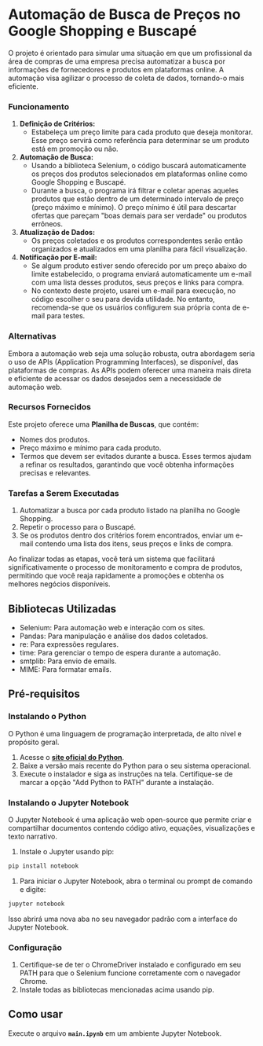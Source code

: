 # **Automação de Busca de Preços no Google Shopping e Buscapé**

O projeto é orientado para simular uma situação em que um profissional da área de compras de uma empresa precisa automatizar a busca por informações de fornecedores e produtos em plataformas online. A automação visa agilizar o processo de coleta de dados, tornando-o mais eficiente.

### **Funcionamento**

1. **Definição de Critérios:**
    - Estabeleça um preço limite para cada produto que deseja monitorar. Esse preço servirá como referência para determinar se um produto está em promoção ou não.
2. **Automação de Busca:**
    - Usando a biblioteca Selenium, o código buscará automaticamente os preços dos produtos selecionados em plataformas online como Google Shopping e Buscapé.
    - Durante a busca, o programa irá filtrar e coletar apenas aqueles produtos que estão dentro de um determinado intervalo de preço (preço máximo e mínimo). O preço mínimo é útil para descartar ofertas que pareçam "boas demais para ser verdade" ou produtos errôneos.
3. **Atualização de Dados:**
    - Os preços coletados e os produtos correspondentes serão então organizados e atualizados em uma planilha para fácil visualização.
4. **Notificação por E-mail:**
    - Se algum produto estiver sendo oferecido por um preço abaixo do limite estabelecido, o programa enviará automaticamente um e-mail com uma lista desses produtos, seus preços e links para compra.
    - No contexto deste projeto, usarei um e-mail para execução, no código escolher o seu para devida utilidade. No entanto, recomenda-se que os usuários configurem sua própria conta de e-mail para testes.

### **Alternativas**

Embora a automação web seja uma solução robusta, outra abordagem seria o uso de APIs (Application Programming Interfaces), se disponível, das plataformas de compras. As APIs podem oferecer uma maneira mais direta e eficiente de acessar os dados desejados sem a necessidade de automação web.

### **Recursos Fornecidos**

Este projeto oferece uma **Planilha de Buscas**, que contém:

- Nomes dos produtos.
- Preço máximo e mínimo para cada produto.
- Termos que devem ser evitados durante a busca. Esses termos ajudam a refinar os resultados, garantindo que você obtenha informações precisas e relevantes.

### **Tarefas a Serem Executadas**

1. Automatizar a busca por cada produto listado na planilha no Google Shopping.
2. Repetir o processo para o Buscapé.
3. Se os produtos dentro dos critérios forem encontrados, enviar um e-mail contendo uma lista dos itens, seus preços e links de compra.

Ao finalizar todas as etapas, você terá um sistema que facilitará significativamente o processo de monitoramento e compra de produtos, permitindo que você reaja rapidamente a promoções e obtenha os melhores negócios disponíveis.

## **Bibliotecas Utilizadas**

- Selenium: Para automação web e interação com os sites.
- Pandas: Para manipulação e análise dos dados coletados.
- re: Para expressões regulares.
- time: Para gerenciar o tempo de espera durante a automação.
- smtplib: Para envio de emails.
- MIME: Para formatar emails.

## **Pré-requisitos**

### **Instalando o Python**

O Python é uma linguagem de programação interpretada, de alto nível e propósito geral.

1. Acesse o **[site oficial do Python](https://www.python.org/downloads/)**.
2. Baixe a versão mais recente do Python para o seu sistema operacional.
3. Execute o instalador e siga as instruções na tela. Certifique-se de marcar a opção "Add Python to PATH" durante a instalação.

### **Instalando o Jupyter Notebook**

O Jupyter Notebook é uma aplicação web open-source que permite criar e compartilhar documentos contendo código ativo, equações, visualizações e texto narrativo.

1. Instale o Jupyter usando pip:

```bash
pip install notebook
```

1. Para iniciar o Jupyter Notebook, abra o terminal ou prompt de comando e digite:

```bash
jupyter notebook
```

Isso abrirá uma nova aba no seu navegador padrão com a interface do Jupyter Notebook.

### **Configuração**

1. Certifique-se de ter o ChromeDriver instalado e configurado em seu PATH para que o Selenium funcione corretamente com o navegador Chrome.
2. Instale todas as bibliotecas mencionadas acima usando pip.

## **Como usar**

Execute o arquivo **`main.ipynb`** em um ambiente Jupyter Notebook.
